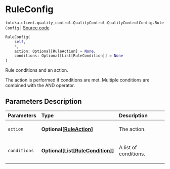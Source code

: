 # RuleConfig
`toloka.client.quality_control.QualityControl.QualityControlConfig.RuleConfig` | [Source code](https://github.com/Toloka/toloka-kit/blob/v1.2.2/src/client/quality_control.py#L127)

```python
RuleConfig(
    self,
    *,
    action: Optional[RuleAction] = None,
    conditions: Optional[List[RuleCondition]] = None
)
```

Rule conditions and an action.


The action is performed if conditions are met. Multiple conditions are combined with the AND operator.

## Parameters Description

| Parameters | Type | Description |
| :----------| :----| :-----------|
`action`|**Optional\[[RuleAction](toloka.client.actions.RuleAction.md)\]**|<p>The action.</p>
`conditions`|**Optional\[List\[[RuleCondition](toloka.client.conditions.RuleCondition.md)\]\]**|<p>A list of conditions.</p>
